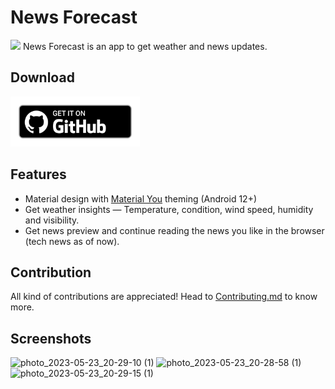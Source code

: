 # News Forecast
<img src="https://img.shields.io/github/v/release/ninadnaik10/news-forecast.svg?logo=github">
News Forecast is an app to get weather and news updates.

## Download
[<img src="ghbadge.png" alt="Get it on GitHub" height="80">](https://github.com/ninadnaik10/news-forecast/releases)

## Features
- Material design with [Material You](https://material.io/blog/announcing-material-you) theming (Android 12+)
- Get weather insights — Temperature, condition, wind speed, humidity and visibility.
- Get news preview and continue reading the news you like in the browser (tech news as of now).

## Contribution
All kind of contributions are appreciated! Head to [Contributing.md](https://github.com/ninadnaik10/news-forecast/blob/main/contributing.md) to know more.

## Screenshots
![photo_2023-05-23_20-29-10 (1)](https://github.com/ninadnaik10/News-Forecast/assets/86565419/eb6845d6-b888-4a7c-8335-8377fc2bc37e)
![photo_2023-05-23_20-28-58 (1)](https://github.com/ninadnaik10/News-Forecast/assets/86565419/b2613802-fe14-45b1-bdd9-23849ac2175f)
![photo_2023-05-23_20-29-15 (1)](https://github.com/ninadnaik10/News-Forecast/assets/86565419/da2ede6f-516e-410b-8b07-8fbd85a69838)


